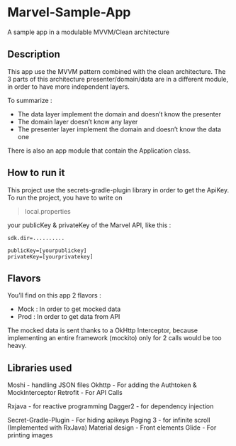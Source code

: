 # Marvel-Sample-App

A sample app in a modulable MVVM/Clean architecture

## Description 

This app use the MVVM pattern combined with the clean architecture.
The 3 parts of this architecture presenter/domain/data are in a different module, in order to have more independent layers.

To summarize : 
- The data layer implement the domain and doesn’t know the presenter 
- The domain layer doesn’t know any layer 
- The presenter layer implement the domain and doesn’t know the data one

There is also an app module that contain the Application class.

## How to run it

This project use the secrets-gradle-plugin library in order to get the ApiKey.
To run the project, you have to write on 

>local.properties 

your publicKey & privateKey of the Marvel API, like this :

```
sdk.dir=..........

publicKey=[yourpublickey]
privateKey=[yourprivatekey]
```

## Flavors

You’ll find on this app 2 flavors :
- Mock : In order to get mocked data
- Prod : In order to get data from API

The mocked data is sent thanks to a OkHttp Interceptor, because implementing an entire framework (mockito) only for 2 calls would be too heavy.

## Libraries used 

Moshi - handling JSON files
Okhttp - For adding the Authtoken & MockInterceptor
Retrofit - For API Calls

Rxjava - for reactive programming 
Dagger2 - for dependency injection

Secret-Gradle-Plugin - For hiding apikeys 
Paging 3 - for infinite scroll (Implemented with RxJava) 
Material design - Front elements
Glide - For printing images
